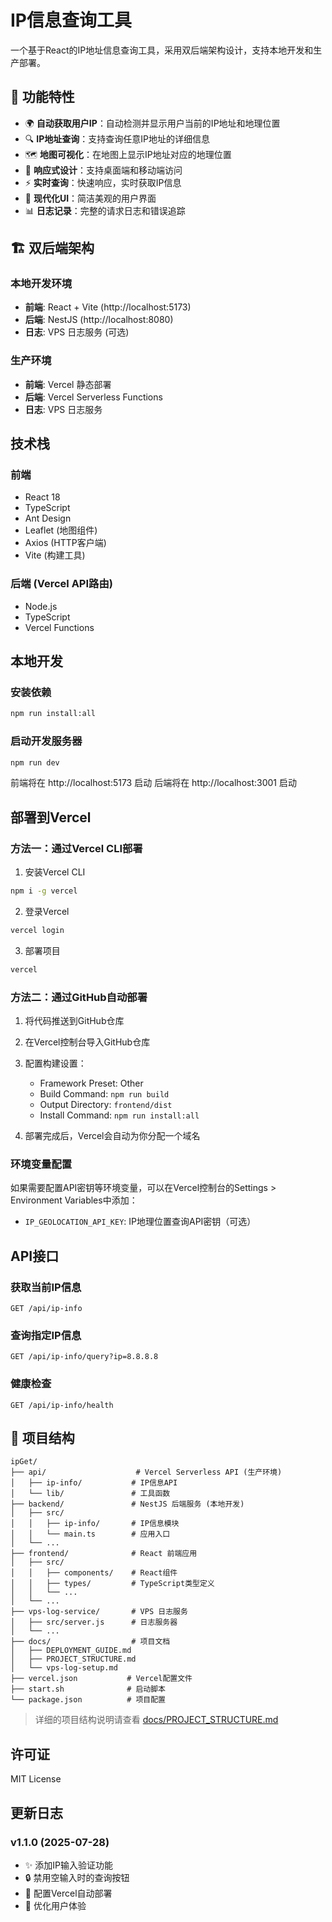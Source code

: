 # IP信息查询工具

一个基于React的IP地址信息查询工具，采用双后端架构设计，支持本地开发和生产部署。

## 🌟 功能特性

- 🌍 **自动获取用户IP**：自动检测并显示用户当前的IP地址和地理位置
- 🔍 **IP地址查询**：支持查询任意IP地址的详细信息
- 🗺️ **地图可视化**：在地图上显示IP地址对应的地理位置
- 📱 **响应式设计**：支持桌面端和移动端访问
- ⚡ **实时查询**：快速响应，实时获取IP信息
- 🎨 **现代化UI**：简洁美观的用户界面
- 📊 **日志记录**：完整的请求日志和错误追踪

## 🏗️ 双后端架构

### 本地开发环境
- **前端**: React + Vite (http://localhost:5173)
- **后端**: NestJS (http://localhost:8080)
- **日志**: VPS 日志服务 (可选)

### 生产环境
- **前端**: Vercel 静态部署
- **后端**: Vercel Serverless Functions
- **日志**: VPS 日志服务

## 技术栈

### 前端
- React 18
- TypeScript
- Ant Design
- Leaflet (地图组件)
- Axios (HTTP客户端)
- Vite (构建工具)

### 后端 (Vercel API路由)
- Node.js
- TypeScript
- Vercel Functions

## 本地开发

### 安装依赖
```bash
npm run install:all
```

### 启动开发服务器
```bash
npm run dev
```

前端将在 http://localhost:5173 启动
后端将在 http://localhost:3001 启动

## 部署到Vercel

### 方法一：通过Vercel CLI部署

1. 安装Vercel CLI
```bash
npm i -g vercel
```

2. 登录Vercel
```bash
vercel login
```

3. 部署项目
```bash
vercel
```

### 方法二：通过GitHub自动部署

1. 将代码推送到GitHub仓库

2. 在Vercel控制台导入GitHub仓库

3. 配置构建设置：
   - Framework Preset: Other
   - Build Command: `npm run build`
   - Output Directory: `frontend/dist`
   - Install Command: `npm run install:all`

4. 部署完成后，Vercel会自动为你分配一个域名

### 环境变量配置

如果需要配置API密钥等环境变量，可以在Vercel控制台的Settings > Environment Variables中添加：

- `IP_GEOLOCATION_API_KEY`: IP地理位置查询API密钥（可选）

## API接口

### 获取当前IP信息
```
GET /api/ip-info
```

### 查询指定IP信息
```
GET /api/ip-info/query?ip=8.8.8.8
```

### 健康检查
```
GET /api/ip-info/health
```

## 📁 项目结构

```
ipGet/
├── api/                    # Vercel Serverless API (生产环境)
│   ├── ip-info/           # IP信息API
│   └── lib/               # 工具函数
├── backend/               # NestJS 后端服务 (本地开发)
│   ├── src/
│   │   ├── ip-info/       # IP信息模块
│   │   └── main.ts        # 应用入口
│   └── ...
├── frontend/              # React 前端应用
│   ├── src/
│   │   ├── components/    # React组件
│   │   ├── types/         # TypeScript类型定义
│   │   └── ...
│   └── ...
├── vps-log-service/       # VPS 日志服务
│   ├── src/server.js      # 日志服务器
│   └── ...
├── docs/                  # 项目文档
│   ├── DEPLOYMENT_GUIDE.md
│   ├── PROJECT_STRUCTURE.md
│   └── vps-log-setup.md
├── vercel.json           # Vercel配置文件
├── start.sh              # 启动脚本
└── package.json          # 项目配置
```

> 详细的项目结构说明请查看 [docs/PROJECT_STRUCTURE.md](docs/PROJECT_STRUCTURE.md)

## 许可证

MIT License

## 更新日志

### v1.1.0 (2025-07-28)
- ✨ 添加IP输入验证功能
- 🔒 禁用空输入时的查询按钮
- 🚀 配置Vercel自动部署
- 🔧 优化用户体验